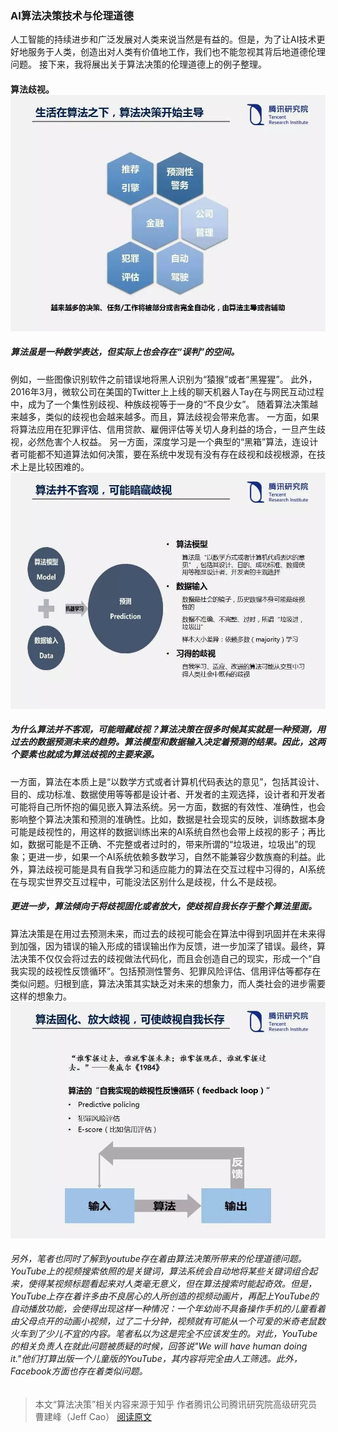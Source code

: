 ### AI算法决策技术与伦理道德
人工智能的持续进步和广泛发展对人类来说当然是有益的。但是，为了让AI技术更好地服务于人类，创造出对人类有价值地工作，我们也不能忽视其背后地道德伦理问题。
接下来，我将展出关于算法决策的伦理道德上的例子整理。
#### 算法歧视。![](images/5n1p8uc1go.jpg)
##### 算法虽是一种数学表达，但实际上也会存在“误判”的空间。
例如，一些图像识别软件之前错误地将黑人识别为“猿猴”或者“黑猩猩”。
此外，2016年3月，微软公司在美国的Twitter上上线的聊天机器人Tay在与网民互动过程中，成为了一个集性别歧视、种族歧视等于一身的“不良少女”。
随着算法决策越来越多，类似的歧视也会越来越多。而且，算法歧视会带来危害。
一方面，如果将算法应用在犯罪评估、信用贷款、雇佣评估等关切人身利益的场合，一旦产生歧视，必然危害个人权益。
另一方面，深度学习是一个典型的“黑箱”算法，连设计者可能都不知道算法如何决策，要在系统中发现有没有存在歧视和歧视根源，在技术上是比较困难的。![](images/bvmh6cougd.jpg)
##### 为什么算法并不客观，可能暗藏歧视？算法决策在很多时候其实就是一种预测，用过去的数据预测未来的趋势。算法模型和数据输入决定着预测的结果。因此，这两个要素也就成为算法歧视的主要来源。
一方面，算法在本质上是“以数学方式或者计算机代码表达的意见”，包括其设计、目的、成功标准、数据使用等等都是设计者、开发者的主观选择，设计者和开发者可能将自己所怀抱的偏见嵌入算法系统。另一方面，数据的有效性、准确性，也会影响整个算法决策和预测的准确性。比如，数据是社会现实的反映，训练数据本身可能是歧视性的，用这样的数据训练出来的AI系统自然也会带上歧视的影子；再比如，数据可能是不正确、不完整或者过时的，带来所谓的“垃圾进，垃圾出”的现象；更进一步，如果一个AI系统依赖多数学习，自然不能兼容少数族裔的利益。此外，算法歧视可能是具有自我学习和适应能力的算法在交互过程中习得的，AI系统在与现实世界交互过程中，可能没法区别什么是歧视，什么不是歧视。
##### 更进一步，算法倾向于将歧视固化或者放大，使歧视自我长存于整个算法里面。
算法决策是在用过去预测未来，而过去的歧视可能会在算法中得到巩固并在未来得到加强，因为错误的输入形成的错误输出作为反馈，进一步加深了错误。最终，算法决策不仅仅会将过去的歧视做法代码化，而且会创造自己的现实，形成一个“自我实现的歧视性反馈循环”。包括预测性警务、犯罪风险评估、信用评估等都存在类似问题。归根到底，算法决策其实缺乏对未来的想象力，而人类社会的进步需要这样的想象力。
![](images/mswm7537mw.jpg)
###### 另外，笔者也同时了解到youtube存在着由算法决策所带来的伦理道德问题。YouTube上的视频搜索依照的是关键词，算法系统会自动地将某些关键词组合起来，使得某视频标题看起来对人类毫无意义，但在算法搜索时能起奇效。但是，YouTube上存在着许多由不良居心的人所创造的视频动画片，再配上YouTube的自动播放功能，会使得出现这样一种情况：一个年幼尚不具备操作手机的儿童看着由父母点开的动画小视频，过了二十分钟，视频就有可能从一个可爱的米奇老鼠数火车到了少儿不宜的内容。笔者私以为这是完全不应该发生的。对此，YouTube的相关负责人在就此问题被质疑的时候，回答说"We will have human doing it."他们打算出版一个儿童版的YouTube，其内容将完全由人工筛选。此外，Facebook方面也存在着类似问题。
> 本文“算法决策”相关内容来源于知乎 作者腾讯公司腾讯研究院高级研究员曹建峰（Jeff Cao）
[阅读原文](https://cloud.tencent.com/developer/article/1033312)
